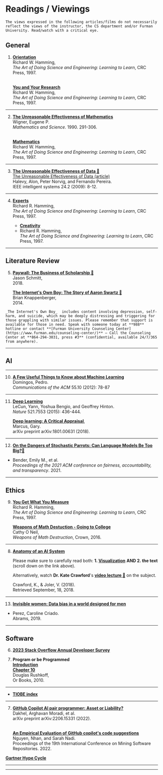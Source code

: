 
# Readings / Viewings

```{note}
The views expressed in the following articles/films do not necessarily reflect the views of the instructor, the CS department and/or Furman University. Read/watch with a critical eye. 
```

## General 

<!-- **1.**  -->
1. **[Orientation](../assets/papers/Orientation.pdf)**<br/>
Richard W. Hamming,\
_The Art of Doing Science and Engineering: Learning to Learn_, CRC Press, 1997.
<br/><br/>

    **[You and Your Research](https://d37ugbyn3rpeym.cloudfront.net/stripe-press/TAODSAE_zine_press.pdf)**<br/>
    Richard W. Hamming,\
    _The Art of Doing Science and Engineering: Learning to Learn_, CRC Press, 1997.

<hr/>

2. **[The Unreasonable Effectiveness of Mathematics](https://www.maths.ed.ac.uk/~v1ranick/papers/wigner.pdf)** <br/>
Wigner, Eugene P. \
_Mathematics and Science_. 1990. 291-306.
<br/><br/>
    
    **[Mathematics](../../assets/Mathematics.pdf)**<br/>
    Richard W. Hamming,\
    _The Art of Doing Science and Engineering: Learning to Learn_, CRC Press, 1997.

<hr/>

3. **[The Unreasonable Effectiveness of Data 🎥](https://www.youtube.com/watch?v=yvDCzhbjYWs)**<br/>
[The Unreasonable Effectiveness of Data (article)](https://storage.googleapis.com/pub-tools-public-publication-data/pdf/35179.pdf)<br/>
Halevy, Alon, Peter Norvig, and Fernando Pereira.\
IEEE intelligent systems 24.2 (2009): 8-12.

<hr/>


4. **[Experts](https://d37ugbyn3rpeym.cloudfront.net/stripe-press/TAODSAE_zine_press.pdf)**<br/> 
Richard R. Hamming,\
_The Art of Doing Science and Engineering: Learning to Learn_, CRC Press, 1997.<br/>

    * **[Creativity](https://d37ugbyn3rpeym.cloudfront.net/stripe-press/TAODSAE_zine_press.pdf)**<br/>
    * Richard R. Hamming,\
    _The Art of Doing Science and Engineering: Learning to Learn_, CRC Press, 1997.

---

## Literature Review 

5. **[Paywall: The Business of Scholarship 🎥](https://archive.org/details/PaywallTheBusinessOfScholarshipFinalMovieMastered)**
<br/> Jason Schmitt, <br/> 2018.

    **[The Internet's Own Boy: The Story of Aaron Swartz 🎥](https://archive.org/details/TheInternetsOwnBoyTheStoryOfAaronSwartz)**
    <br/> Brian Knappenberger, <br/> 2014.


```{warning}
_The Internet's Own Boy_  includes content involving depression, self-harm, and suicide, which may be deeply distressing and triggering for those grappling with similar issues. Please remember that support is available for those in need. Speak with someone today at **988** hotline or contact **[Furman University Counseling Center](https://www.furman.edu/counseling-center/)** – Call the Counseling Center at **864-294-3031, press #3** (confidential, available 24/7/365 from anywhere).
```

<hr/>

## AI 


<hr/>

10. **[A Few Useful Things to Know about Machine Learning](../../assets/papers/AFewUsefulThingsAboutML.pdf)**<br/>
Domingos, Pedro.\
_Communications of the ACM_ 55.10 (2012): 78-87

<hr/>

11. **[Deep Learning](https://www.nature.com/articles/nature14539)**<br/>
LeCun, Yann, Yoshua Bengio, and Geoffrey Hinton.\
_Nature_ 521.7553 (2015): 436-444.<br/>

    **[Deep learning: A Critical Appraisal](https://arxiv.org/pdf/1801.00631.pdf)**,<br/>
    Marcus, Gary.\
    arXiv preprint arXiv:1801.00631 (2018).

<hr/>

12. **[On the Dangers of Stochastic Parrots: Can Language Models Be Too Big?🦜](https://dl.acm.org/doi/pdf/10.1145/3442188.3445922)**<br/> 
* Bender, Emily M., et al.\
_Proceedings of the 2021 ACM conference on fairness, accountability, and transparency_. 2021. 

<hr/>

## Ethics 


9. **[You Get What You Measure](https://d37ugbyn3rpeym.cloudfront.net/stripe-press/TAODSAE_zine_press.pdf)**<br/>
Richard R. Hamming,\
_The Art of Doing Science and Engineering: Learning to Learn_, CRC Press, 1997.<br/>

    **[Weapons of Math Destuction - Going to College](../assets/papers/WMDs-GoingToCollege.pdf)** <br/>
    Cathy O Neil,\
    _Weapons of Math Destruction_, Crown, 2016.

<hr/>

8. **[Anatomy of an AI System](https://anatomyof.ai/)**

    Please make sure to carefully read both: **1. [Visualization](https://anatomyof.ai/img/ai-anatomy-map.pdf)** **AND 2. the text** (scroll down on the link above).

    Alternatively, watch **Dr. Kate Crawford**'s **[video lecture 🎥](https://www.youtube.com/watch?v=uM7gqPnmDDc&t=2541s&ab_channel=UNSW)** on the subject. 

    Crawford, K., & Joler, V. (2018).\
    Retrieved September, 18, 2018.

<hr/>

13. **[Invisible women: Data bias in a world designed for men](https://cdn.waterstones.com/images/1/4718/extract_invisiblewomen.pdf)**<br/>
* Perez, Caroline Criado. \
Abrams, 2019.

<hr/>

## Software 

6. **[2023 Stack Overflow Annual Developer Survey](https://survey.stackoverflow.co/2023/)**

4. **Program or be Programmed**
    <br/> **[Introduction](../assets/papers/ProgOrbeProged-Intro.pdf)** 
    <br/> **[Chapter 10](../assets/papers/ProgOrbeProged-Ch10.pdf)** <br/>
    Douglas Rushkoff,\
    Or Books, 2010.

<hr/>

* **[TIOBE index](https://www.tiobe.com/tiobe-index/)**

<hr/>

7. **[GitHub Copilot AI pair programmer: Asset or Liability?](https://arxiv.org/pdf/2206.15331)**<br/>
Dakhel, Arghavan Moradi, et al. \
arXiv preprint arXiv:2206.15331 (2022). <br/><br/>


    **[An Empirical Evaluation of GitHub copilot's code suggestions](https://dl.acm.org/doi/abs/10.1145/3524842.3528470)**<br/>
    Nguyen, Nhan, and Sarah Nadi. \
    Proceedings of the 19th International Conference on Mining Software Repositories. 2022.

**[Gartner Hype Cycle](https://www.gartner.com/en/research/methodologies/gartner-hype-cycle)**

<hr/>


<hr/>



<!-- **2.**  -->
<!-- ### **[How to Read a Paper](https://www.albany.edu/spatial/training/3-How%20to%20read%20a%20paper.pdf)**<br/>
Srinivasan Keshav,\
_ACM SIGCOMM Computer Communication Review_ 37.3 (2007): 83-84.

Mitzenmacher, M.,\
**[How to Read a Research Paper](https://www.eecs.harvard.edu/~michaelm/postscripts/ReadPaper.pdf)**
 -->




<!-- 
18. **[Datasheets for datasets](https://arxiv.org/pdf/1803.09010.pdf)** <br/>
* Gebru, Timnit, et al. \
_Communications of the ACM_ 64.12 (2021): 86-92.
* **[Pause Giant AI Experiments: An Open Letter](https://futureoflife.org/open-letter/pause-giant-ai-experiments/)**
<hr/> 
-->

<!-- ### **[Bitcoin: A peer-to-peer electronic cash system](https://assets.pubpub.org/d8wct41f/31611263538139.pdf)**<br/>
Nakamoto, Satoshi.\
Decentralized business review (2008): 21260.

<hr/> -->



<!-- * Dwivedi, Yogesh K., et al.\
**[“So what if ChatGPT wrote it?” Multidisciplinary perspectives on opportunities, challenges and implications of generative conversational AI for research, practice and policy](https://www.sciencedirect.com/science/article/pii/S0268401223000233)**,<br/>
International Journal of Information Management 71 (2023): 102642.

<hr/>

### **[Combining Satellite Imagery and Machine Learning to Predict Poverty](https://scholar.archive.org/work/hvolprbfevflbog7aw25cqqrwm/access/wayback/http://nealjean.com/papers/science_main.pdf)** <br/>
Jean, Neal, et al.\
Science 353.6301 (2016): 790-794.


Blumenstock, Joshua, Gabriel Cadamuro, and Robert On. \
**[Predicting Poverty and Wealth from Mobile Phone Metadata](https://dlab.epfl.ch/teaching/spring2019/cs718/papers/blumenstock2015predicting.pdf)**<br/>
Science 350.6264 (2015): 1073-1076.

<hr/> -->


<!-- 
### **[Science of Science](https://www.science.org/doi/full/10.1126/science.aao0185)**<br/>
Fortunato, S., Bergstrom, C. T.,  ... & Barabási, A. L. (2018). \
_Science_, 359(6379), eaao0185.

* West, Jevin D., and Carl T. Bergstrom. \
**[Misinformation in and about science](https://www.pnas.org/doi/full/10.1073/pnas.1912444117)**. <br/> 
_Proceedings of the National Academy of Sciences_ 118.15 (2021): e1912444117.

<hr/> -->

<!-- * Ley, Michael. \
**[The DBLP computer science bibliography: Evolution, research issues, perspectives.](https://link.springer.com/chapter/10.1007/3-540-45735-6_1)** <br/>
String Processing and Information Retrieval: 9th International Symposium, SPIRE 2002 Lisbon, Portugal, September 11–13, 2002 Proceedings 9. Springer Berlin Heidelberg, 2002.

* Ley, Michael. \
**[DBLP: some lessons learned](https://dl.acm.org/doi/abs/10.14778/1687553.1687577?casa_token=w-XI6piavuMAAAAA%3AXYmmUBGnxlgrcv7pFU_av6t4XfAJFkNAR6Oi01cimIkt80KwsahPalhnYplbqv5f3RevxGv88og)** <br/>
_Proceedings of the VLDB Endowment_ 2.2 (2009): 1493-1500.

<hr/> -->

<!-- 
### **Computational Social Science**

* Lazer, David, et al. "[Computational social science](https://www.science.org/doi/full/10.1126/science.1167742)." Science 323.5915 (2009): 721-723.

* Wallach, Hanna. "[Computational social science≠ computer science+ social data](https://dl.acm.org/doi/fullHtml/10.1145/3132698)." Communications of the ACM 61.3 (2018): 42-44.

* Zhang, Jun, et al. ["Data-driven computational social science: A survey."](https://arxiv.org/pdf/2008.12372.pdf) Big Data Research 21 (2020): 100145. -->

<!--- ### **Seminal Papers** 

* [Information Management a Proposal](https://cds.cern.ch/record/369245/files/dd-89-001.pdf)<br/>
Tim Berners-Lee\
CERN, 1989


5. Future of Programming CHI 

6. How Chat GPT works Wolfram 

7. No SQL databases - Graph Databases 

8. Future of the Web vs. Apps debate

9. Future programming language 

10. Software Engineering journal 

<hr/> --->

<!-- 
* Nasehi, Seyed Mehdi, et al.\
**[What makes a good code example?: A study of programming Q&A in StackOverflow](https://ieeexplore.ieee.org/abstract/document/6405249)**<br/>
2012 28th IEEE International Conference on Software Maintenance (ICSM). IEEE, 2012.

<hr/>


* Dijkstra, Edger W. \
**[On the Cruelty of Really Teaching Computing Science](https://www.psy.gla.ac.uk/~steve/educ/dijk/EWD1036.v4.pdf)**, <br/>
Communications of the ACM 32.12 (1989): 1398-1404. -->
